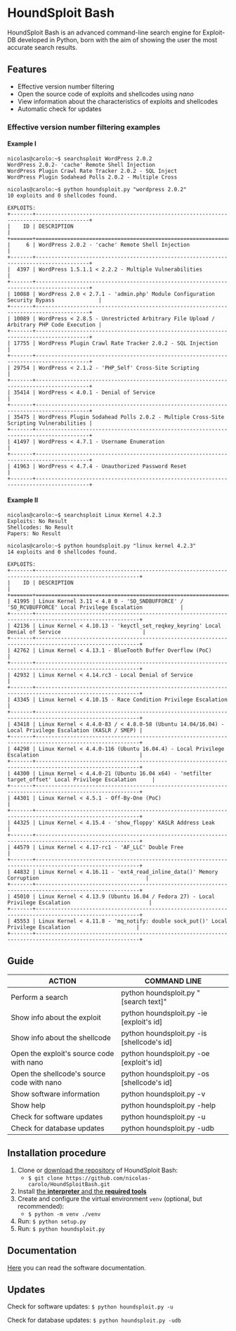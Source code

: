 # HoundSploit Bash

HoundSploit Bash is an advanced command-line search engine for Exploit-DB developed in Python, born with the
aim of showing the user the most accurate search results.

## Features

* Effective version number filtering
* Open the source code of exploits and shellcodes using _nano_
* View information about the characteristics of exploits and shellcodes
* Automatic check for updates

### Effective version number filtering examples
#### Example I

```
nicolas@carolo:~$ searchsploit WordPress 2.0.2
WordPress 2.0.2- 'cache' Remote Shell Injection
WordPress Plugin Crawl Rate Tracker 2.0.2 - SQL Inject
WordPress Plugin Sodahead Polls 2.0.2 - Multiple Cross
```

```
nicolas@carolo:~$ python houndsploit.py "wordpress 2.0.2"
10 exploits and 0 shellcodes found.

EXPLOITS:
+-------+---------------------------------------------------------------------------------------+
|    ID | DESCRIPTION                                                                           |
+=======+=======================================================================================+
|     6 | WordPress 2.0.2 - 'cache' Remote Shell Injection                                      |
+-------+---------------------------------------------------------------------------------------+
|  4397 | WordPress 1.5.1.1 < 2.2.2 - Multiple Vulnerabilities                                  |
+-------+---------------------------------------------------------------------------------------+
| 10088 | WordPress 2.0 < 2.7.1 - 'admin.php' Module Configuration Security Bypass              |
+-------+---------------------------------------------------------------------------------------+
| 10089 | WordPress < 2.8.5 - Unrestricted Arbitrary File Upload / Arbitrary PHP Code Execution |
+-------+---------------------------------------------------------------------------------------+
| 17755 | WordPress Plugin Crawl Rate Tracker 2.0.2 - SQL Injection                             |
+-------+---------------------------------------------------------------------------------------+
| 29754 | WordPress < 2.1.2 - 'PHP_Self' Cross-Site Scripting                                   |
+-------+---------------------------------------------------------------------------------------+
| 35414 | WordPress < 4.0.1 - Denial of Service                                                 |
+-------+---------------------------------------------------------------------------------------+
| 35475 | WordPress Plugin Sodahead Polls 2.0.2 - Multiple Cross-Site Scripting Vulnerabilities |
+-------+---------------------------------------------------------------------------------------+
| 41497 | WordPress < 4.7.1 - Username Enumeration                                              |
+-------+---------------------------------------------------------------------------------------+
| 41963 | WordPress < 4.7.4 - Unauthorized Password Reset                                       |
+-------+---------------------------------------------------------------------------------------+
```


#### Example II

```
nicolas@carolo:~$ searchsploit Linux Kernel 4.2.3
Exploits: No Result
Shellcodes: No Result
Papers: No Result
```

```
nicolas@carolo:~$ python houndsploit.py "linux kernel 4.2.3"
14 exploits and 0 shellcodes found.

EXPLOITS:
+-------+-------------------------------------------------------------------------------------------------------+
|    ID | DESCRIPTION                                                                                           |
+=======+=======================================================================================================+
| 41995 | Linux Kernel 3.11 < 4.8 0 - 'SO_SNDBUFFORCE' / 'SO_RCVBUFFORCE' Local Privilege Escalation            |
+-------+-------------------------------------------------------------------------------------------------------+
| 42136 | Linux Kernel < 4.10.13 - 'keyctl_set_reqkey_keyring' Local Denial of Service                          |
+-------+-------------------------------------------------------------------------------------------------------+
| 42762 | Linux Kernel < 4.13.1 - BlueTooth Buffer Overflow (PoC)                                               |
+-------+-------------------------------------------------------------------------------------------------------+
| 42932 | Linux Kernel < 4.14.rc3 - Local Denial of Service                                                     |
+-------+-------------------------------------------------------------------------------------------------------+
| 43345 | Linux kernel < 4.10.15 - Race Condition Privilege Escalation                                          |
+-------+-------------------------------------------------------------------------------------------------------+
| 43418 | Linux Kernel < 4.4.0-83 / < 4.8.0-58 (Ubuntu 14.04/16.04) - Local Privilege Escalation (KASLR / SMEP) |
+-------+-------------------------------------------------------------------------------------------------------+
| 44298 | Linux Kernel < 4.4.0-116 (Ubuntu 16.04.4) - Local Privilege Escalation                                |
+-------+-------------------------------------------------------------------------------------------------------+
| 44300 | Linux Kernel < 4.4.0-21 (Ubuntu 16.04 x64) - 'netfilter target_offset' Local Privilege Escalation     |
+-------+-------------------------------------------------------------------------------------------------------+
| 44301 | Linux Kernel < 4.5.1 - Off-By-One (PoC)                                                               |
+-------+-------------------------------------------------------------------------------------------------------+
| 44325 | Linux Kernel < 4.15.4 - 'show_floppy' KASLR Address Leak                                              |
+-------+-------------------------------------------------------------------------------------------------------+
| 44579 | Linux Kernel < 4.17-rc1 - 'AF_LLC' Double Free                                                        |
+-------+-------------------------------------------------------------------------------------------------------+
| 44832 | Linux Kernel < 4.16.11 - 'ext4_read_inline_data()' Memory Corruption                                  |
+-------+-------------------------------------------------------------------------------------------------------+
| 45010 | Linux Kernel < 4.13.9 (Ubuntu 16.04 / Fedora 27) - Local Privilege Escalation                         |
+-------+-------------------------------------------------------------------------------------------------------+
| 45553 | Linux Kernel < 4.11.8 - 'mq_notify: double sock_put()' Local Privilege Escalation                     |
+-------+-------------------------------------------------------------------------------------------------------+
```

## Guide

| ACTION                                     | COMMAND LINE                               |
|--------------------------------------------|--------------------------------------------|
| Perform a search                           | python houndsploit.py "[search text]"      |
| Show info about the exploit                | python houndsploit.py -ie [exploit's id]   |
| Show info about the shellcode              | python houndsploit.py -is [shellcode's id] |
| Open the exploit's source code with nano   | python houndsploit.py -oe [exploit's id]   |
| Open the shellcode's source code with nano | python houndsploit.py -os [shellcode's id] |
| Show software information                  | python houndsploit.py -v                   |
| Show help                                  | python houndsploit.py -help                |
| Check for software updates                 | python houndsploit.py -u                   |
| Check for database updates                 | python houndsploit.py -udb                 |

## Installation procedure

1. Clone or [download the repository](https://github.com/nicolas-carolo/HoundSploitBash/archive/master.zip) of HoundSploit Bash:
    * `$ git clone https://github.com/nicolas-carolo/HoundSploitBash.git`
2. Install [the **interpreter** and the **required tools**](https://github.com/nicolas-carolo/HoundSploitBash/blob/master/documentation/minimum_requirements.md)
3. Create and configure the virtual environment `venv` (optional, but recommended):
    * `$ python -m venv ./venv`
4. Run: `$ python setup.py`
5. Run: `$ python houndsploit.py`

## Documentation

[Here](https://github.com/nicolas-carolo/HoundSploitBash/tree/master/documentation)
you can read the software documentation.

## Updates

Check for software updates:
`$ python houndsploit.py -u`

Check for database updates:
`$ python houndsploit.py -udb`
